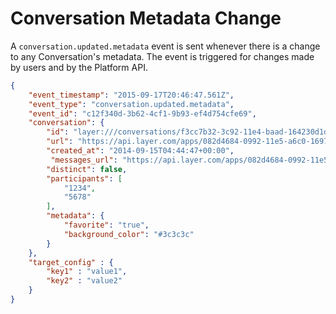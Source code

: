 # Conversation Metadata Change

A `conversation.updated.metadata` event is sent whenever there is a change to any Conversation's metadata.  The event is triggered for changes made by users and by the Platform API.

```json
{
	"event_timestamp": "2015-09-17T20:46:47.561Z",
	"event_type": "conversation.updated.metadata",
	"event_id": "c12f340d-3b62-4cf1-9b93-ef4d754cfe69",
	"conversation": {
	    "id": "layer:///conversations/f3cc7b32-3c92-11e4-baad-164230d1df67",
		"url": "https://api.layer.com/apps/082d4684-0992-11e5-a6c0-1697f925ec7b/conversations/e67b5da2-95ca-40c4-bfc5-a2a8baaeb50f",
	    "created_at": "2014-09-15T04:44:47+00:00",
		 "messages_url": "https://api.layer.com/apps/082d4684-0992-11e5-a6c0-1697f925ec7b/conversations/c12fd916-1390-464b-850f-1380a051f7c8/messages",
	    "distinct": false,
	    "participants": [
	        "1234",
	        "5678"
	    ],
	    "metadata": {
	    	"favorite": "true",
	    	"background_color": "#3c3c3c"
	    }
	},
	"target_config" : {
		"key1" : "value1",
		"key2" : "value2"
	}
}
```